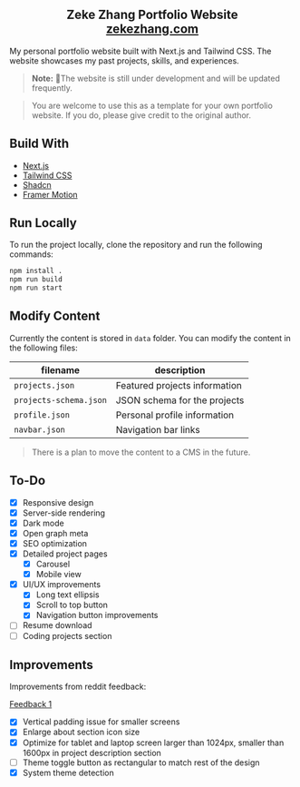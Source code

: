 <h2 align="center">
  Zeke Zhang  Portfolio Website<br/>
  <a href="https://zekezhang.com" target="_blank">zekezhang.com</a>
</h2>

My personal portfolio website built with Next.js and Tailwind CSS. The website showcases my past projects, skills, and experiences.

> **Note:** 🚧The website is still under development and will be updated frequently.

> You are welcome to use this as a template for your own portfolio website. If you do, please give credit to the original author.

## Build With

- [Next.js](https://nextjs.org/)
- [Tailwind CSS](https://tailwindcss.com/)
- [Shadcn](https://ui.shadcn.com/)
- [Framer Motion](https://www.framer.com/motion/)

## Run Locally

To run the project locally, clone the repository and run the following commands:

```bash
npm install .
npm run build
npm run start
```

## Modify Content

Currently the content is stored in `data` folder. You can modify the content in the following files:

| filename               | description                   |
| ---------------------- | ----------------------------- |
| `projects.json`        | Featured projects information |
| `projects-schema.json` | JSON schema for the projects  |
| `profile.json`         | Personal profile information  |
| `navbar.json`          | Navigation bar links          |

> There is a plan to move the content to a CMS in the future.

## To-Do

- [x] Responsive design
- [x] Server-side rendering
- [x] Dark mode
- [x] Open graph meta
- [x] SEO optimization
- [x] Detailed project pages
  - [x] Carousel
  - [x] Mobile view
- [x] UI/UX improvements
  - [x] Long text ellipsis
  - [x] Scroll to top button
  - [x] Navigation button improvements
- [ ] Resume download
- [ ] Coding projects section

## Improvements

Improvements from reddit feedback:

[Feedback 1](https://www.reddit.com/r/webdev/comments/1d5ssym/comment/l6nws0g/?utm_source=share&utm_medium=web3x&utm_name=web3xcss&utm_term=1&utm_content=share_button)

- [x] Vertical padding issue for smaller screens
- [x] Enlarge about section icon size
- [x] Optimize for tablet and laptop screen larger than 1024px, smaller than 1600px in project description section
- [ ] Theme toggle button as rectangular to match rest of the design
- [x] System theme detection
